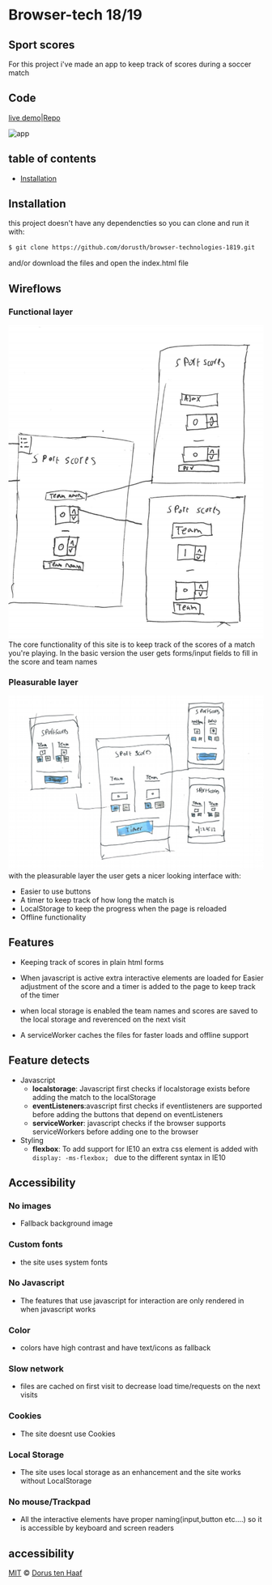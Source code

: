 # Browser-tech 18/19

## Sport scores

For this project i've made an app to keep track of scores during a soccer match


<!-- Add a link to your live demo in GitHub Pages 🌐-->
## Code
[live demo](https://dorusth.github.io/browser-technologies-1819/Opdracht%202/)|[Repo](https://github.com/dorusth/browser-technologies-1819)

<!-- ☝️ replace this description with a description of your own work -->

<!-- Add a nice image here at the end of the week, showing off your shiny frontend 📸 -->
![app](readme_img/app.png)

<!-- Maybe a table of contents here? 📚 -->
## table of contents
- [Installation](#Installation)


<!-- How about a section that describes how to install this project? 🤓 -->
## Installation
this project doesn't have any dependencties so you can clone and run it with:
```bash
$ git clone https://github.com/dorusth/browser-technologies-1819.git
```
and/or download the files and open the index.html file



<!-- ...but how does one use this project? What are its features 🤔 -->
## Wireflows
### Functional layer
![wireflow 1](readme_img/wireflow1.png)
The core functionality of this site is to keep track of the scores of a match you're playing.
In the basic version the user gets forms/input fields to fill in the score and team names
### Pleasurable layer
![wireflow 2](readme_img/wireflow2.png)
with the pleasurable layer the user gets a nicer looking interface with:
- Easier to use buttons
- A timer to keep track of how long the match is
- LocalStorage to keep the progress when the page is reloaded
- Offline functionality

## Features
- Keeping track of scores in plain html forms


- When javascript is active extra interactive elements are loaded for Easier adjustment of the score and a timer is added to the page to keep track of the timer
- when local storage is enabled the team names and scores are saved to the local storage and reverenced on the next visit
- A serviceWorker caches the files for faster loads and offline support

## Feature detects
- Javascript
	- **localstorage**: Javascript first checks if localstorage exists before adding the match to the localStorage
	- **eventListeners**:avascript first checks if eventlisteners are supported before adding the buttons that depend on eventListeners
	- **serviceWorker**: javascript checks if the browser supports serviceWorkers before adding one to the browser
- Styling
	- **flexbox**: To add support for IE10 an extra css element is added with ```display: -ms-flexbox; ``` due to the different syntax in IE10

## Accessibility

### No images
- Fallback background image

### Custom fonts
- the site uses system fonts

### No Javascript
- The features that use javascript for interaction are only rendered in when javascript works

### Color
- colors have high contrast and have text/icons as fallback

### Slow network
- files are cached on first visit to decrease load time/requests on the next visits

### Cookies
- The site doesnt use Cookies

### Local Storage
- The site uses local storage as an enhancement and the site works without LocalStorage


### No mouse/Trackpad
- All the interactive elements have proper naming(input,button etc....) so it is accessible by keyboard and screen readers

## accessibility

[MIT](LICENCE) © [Dorus ten Haaf](https://dorustenhaaf.com)
